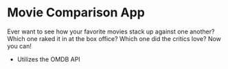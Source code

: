 # Movie Comparison App

Ever want to see how your favorite movies stack up against one another? Which one raked it in at the box office? Which one did the critics love? Now you can!

- Utilizes the OMDB API
